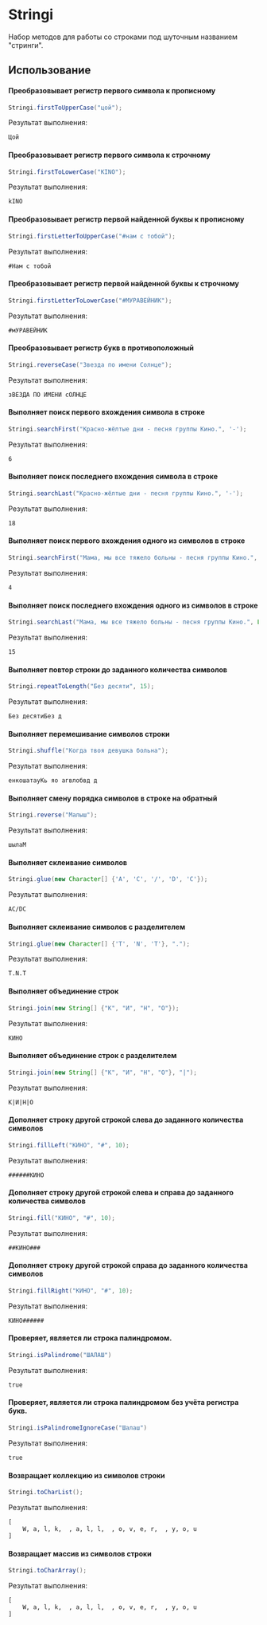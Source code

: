# Stringi
Набор методов для работы со строками под шуточным названием "стринги".

## Использование
#### Преобразовывает регистр первого символа к прописному
```java
Stringi.firstToUpperCase("цой");
```

Результат выполнения:
```
Цой
```

#### Преобразовывает регистр первого символа к строчному
```java
Stringi.firstToLowerCase("KINO");
```

Результат выполнения:
```
kINO
```

#### Преобразовывает регистр первой найденной буквы к прописному
```java
Stringi.firstLetterToUpperCase("#нам с тобой");
```

Результат выполнения:
```
#Нам с тобой
```

#### Преобразовывает регистр первой найденной буквы к строчному
```java
Stringi.firstLetterToLowerCase("#МУРАВЕЙНИК");
```

Результат выполнения:
```
#мУРАВЕЙНИК
```

#### Преобразовывает регистр букв в противоположный
```java
Stringi.reverseCase("Звезда по имени Солнце");
```

Результат выполнения:
```
зВЕЗДА ПО ИМЕНИ сОЛНЦЕ
```

#### Выполняет поиск первого вхождения символа в строке
```java
Stringi.searchFirst("Красно-жёлтые дни - песня группы Кино.", '-');
```

Результат выполнения:
```
6
```

#### Выполняет поиск последнего вхождения символа в строке
```java
Stringi.searchLast("Красно-жёлтые дни - песня группы Кино.", '-');
```

Результат выполнения:
```
18
```

#### Выполняет поиск первого вхождения одного из символов в строке
```java
Stringi.searchFirst("Мама, мы все тяжело больны - песня группы Кино.", List.of('ж', ','));
```

Результат выполнения:
```
4
```

#### Выполняет поиск последнего вхождения одного из символов в строке
```java
Stringi.searchLast("Мама, мы все тяжело больны - песня группы Кино.", List.of('ж', ','));
```

Результат выполнения:
```
15
```

#### Выполняет повтор строки до заданного количества символов
```java
Stringi.repeatToLength("Без десяти", 15);
```

Результат выполнения:
```
Без десятиБез д
```

#### Выполняет перемешивание символов строки
```java
Stringi.shuffle("Когда твоя девушка больна");
```

Результат выполнения:
```
енкошатауКь яо агвлобвд д
```

#### Выполняет смену порядка символов в строке на обратный
```java
Stringi.reverse("Малыш");
```

Результат выполнения:
```
шылаМ
```

#### Выполняет склеивание символов
```java
Stringi.glue(new Character[] {'A', 'C', '/', 'D', 'C'});
```

Результат выполнения:
```
AC/DC
```

#### Выполняет склеивание символов с разделителем
```java
Stringi.glue(new Character[] {'T', 'N', 'T'}, ".");
```

Результат выполнения:
```
T.N.T
```

#### Выполняет объединение строк
```java
Stringi.join(new String[] {"К", "И", "Н", "О"});
```

Результат выполнения:
```
КИНО
```

#### Выполняет объединение строк с разделителем
```java
Stringi.join(new String[] {"К", "И", "Н", "О"}, "|");
```

Результат выполнения:
```
К|И|Н|О
```

#### Дополняет строку другой строкой слева до заданного количества символов
```java
Stringi.fillLeft("КИНО", "#", 10);
```

Результат выполнения:
```
######КИНО
```

#### Дополняет строку другой строкой слева и справа до заданного количества символов
```java
Stringi.fill("КИНО", "#", 10);
```

Результат выполнения:
```
##КИНО###
```

#### Дополняет строку другой строкой справа до заданного количества символов
```java
Stringi.fillRight("КИНО", "#", 10);
```

Результат выполнения:
```
КИНО######
```

#### Проверяет, является ли строка палиндромом.
```java
Stringi.isPalindrome("ШАЛАШ")
```

Результат выполнения:
```
true
```

#### Проверяет, является ли строка палиндромом без учёта регистра букв.
```java
Stringi.isPalindromeIgnoreCase("Шалаш")
```

Результат выполнения:
```
true
```

#### Возвращает коллекцию из символов строки
```java
Stringi.toCharList();
```

Результат выполнения:
```
[
	W, a, l, k,  , a, l, l,  , o, v, e, r,  , y, o, u
]
```

#### Возвращает массив из символов строки
```java
Stringi.toCharArray();
```

Результат выполнения:
```
[
	W, a, l, k,  , a, l, l,  , o, v, e, r,  , y, o, u
]
```
